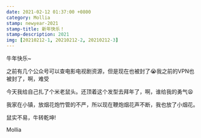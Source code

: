 ```yaml
---
date: 2021-02-12 01:37:00 +0800
category: Mollia
stamp: newyear-2021
stamp-title: 新年快乐！
stamp-description: 2021
img: [20210212-1, 20210212-2, 20210212-3]
---
```


牛年快乐~

之前有几个公众号可以查电影电视剧资源，但是现在也被封了😭我之前的VPN也被封了，啊，难受

今天我给自己扎了个米老鼠头。还顶着这个发型去拜年了，啊，谁给我的勇气😫

我家在小镇，放烟花炮竹管的不严，所以现在鞭炮烟花声不断，我也放了小烟花。

鼠实不易，牛转乾坤!

Mollia


